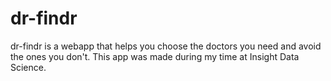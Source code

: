 dr-findr
========
dr-findr is a webapp that helps you choose the doctors you need and avoid the ones you don't. 
This app was made during my time at Insight Data Science. 
